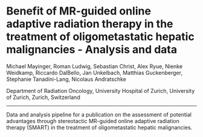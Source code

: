 # Benefit of MR-guided online adaptive radiation therapy in the treatment of oligometastatic hepatic malignancies - Analysis and data

Michael Mayinger, Roman Ludwig, Sebastian Christ, Alex Ryue, Nienke Weidkamp, Riccardo DalBello, Jan Unkelbach, Matthias Guckenberger, Stephanie Tanadini-Lang, Nicolaus Andratschke 

Department of Radiation Oncology, University Hospital of Zurich, University of Zurich, Zurich, Switzerland

***

Data and analysis pipeline for a publication on the assessment of potential advantages through stereotactic MR-guided online adaptive radiation therapy (SMART) in the treatment of oligometastatic hepatic malignancies.
